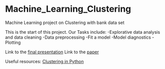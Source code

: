 # Machine_Learning_Clustering
Machine Learning project on Clustering with bank data set


This is the start of this project. Our Tasks include:
-Explorative data analysis and data cleaning
-Data preprocessing
-Fit a model
-Model diagnostics
-Plotting

Link to the [final presentation](https://docs.google.com/presentation/d/1YN8ZlBX34dZ-Lh2CZPYQcnst4KgN9qk_MB7-XjDOix4/edit?usp=sharing)
Link to the [paper](https://docs.google.com/document/d/1xVIQxROleK2icHew_0mPSMb-mOiusN_kAo6o-cNJOV8/edit?usp=sharing)

Useful resources: [Clustering in Python](https://github.com/sandipanpaul21/Clustering-in-Python)
